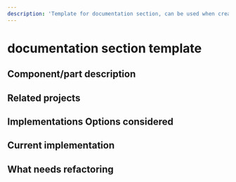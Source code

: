 ```yaml
---
description: 'Template for documentation section, can be used when creating new pages'
---
```


# documentation section template

## Component/part description

## Related projects

## Implementations Options considered

## Current implementation

## What needs refactoring

